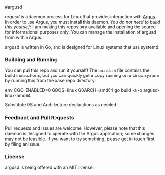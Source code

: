 #argusd

_argusd_ is a daemon process for Linux that provides interaction with [Argus](https://argus-app.net). In order to use Argus, you must install this daemon. *You do not need to build this yourself*: I am making this repository available and opening the source for informational purposes only. You can manage the installation of argusd from within Argus.

argusd is written in Go, and is designed for Linux systems that use systemd. 

### Building and Running
You can pull this repo and run it yourself! The `build.sh` file contains the build instructions, but you can quickly get a copy running on a Linux system by running this from the base repo directory:

env CGO_ENABLED=0 GOOS=linux GOARCH=amd64 go build -a -o argusd-linux-amd64

Substitute OS and Architecture declarations as needed.

### Feedback and Pull Requests
Pull requests and issues are welcome. However, please note that this daemon is designed to operate with the Argus application; some changes may not be feasible. If you want to try something, please get in touch first by filing an Issue.

### License
argusd is being offered with an MIT license. 